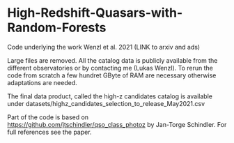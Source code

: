 # High-Redshift-Quasars-with-Random-Forests

Code underlying the work Wenzl et al. 2021 (LINK to arxiv and ads)

Large files are removed. All the catalog data is publicly available from the different observatories or by contacting me (Lukas Wenzl). To rerun the code from scratch a few hundret GByte of RAM are necessary otherwise adaptations are needed.

The final data product, called the high-z candidates catalog is available under datasets/highz_candidates_selection_to_release_May2021.csv

Part of the code is based on https://github.com/jtschindler/qso_class_photoz by Jan-Torge Schindler. For full references see the paper.
